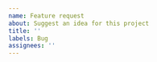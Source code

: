 ```yaml
---
name: Feature request
about: Suggest an idea for this project
title: ''
labels: Bug
assignees: ''
---
```

